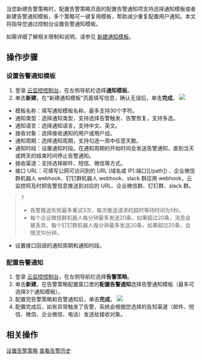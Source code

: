 当您新建告警策略时，配置告警策略页面的配置告警通知项支持选择通知模板或者新建告警通知模板，多个策略可一键复用模板，帮助减少重复配置用户通知。本文将指导您通过控制台设置告警通知模板。

如需详细了解相关限制和说明，请参见 [新建通知模板](https://cloud.tencent.com/document/product/248/50404)。

## 操作步骤
### 设置告警通知模板
1. 登录 [云监控控制台](https://console.cloud.tencent.com/monitor/alarm2/notice)，在左侧导航栏选择**通知模板**。
2. 单击**新建**，在“新建通知模板”页面填写信息，确认无误后，单击**完成**。
![](https://qcloudimg.tencent-cloud.cn/raw/a6adcada9bc3a66e9f65d2e04a44391e.png)
 - 模板名称：填写通知模板名称，最多支持30个字符。
 - 通知类型：选择通知类型，支持选择告警触发、告警恢复，支持多选。
 - 通知语言：选择通知语言，支持中文、英文。
 - 接收对象：选择接收通知的用户或用户组。
 - 通知周期：选择通知周期，支持勾选一周中任意天数。
 - 通知时段：设置通知时段。在通知周期的开始时间会发送告警通知，直到当天或跨天的结束时间停止告警通知。
 - 接收渠道：支持选择邮件、短信、微信等方式。
 - 接口 URL：可填写公网可访问到的 URL (域名或 IP[:端口][/path]) 、企业微信群机器人 webhook、钉钉群机器人 webhook、slack 群应用 webhook，云监控将及时把告警信息推送到对应的 URL、企业微信群、钉钉群、slack 群。
 >?
 >- 告警推送失败最多重试3次，每次推送请求的超时等待时间为5秒。
 >- 每个企业微信群机器人每分钟最多发送20条，如果超过20条，消息会被丢弃。每个钉钉群机器人每分钟最多发送20条，如果超过20条，会限流10分钟。
 - 设置接口回调的通知周期和通知时段。

### 配置告警通知
1. 登录 [云监控控制台](https://console.cloud.tencent.com/monitor/alarm2/policy)，在左侧导航栏选择**告警策略**。
2. 单击**新建**，在告警策略配置窗口里的**配置告警通知**选择告警通知模板（最多可选择3个通知模板）。
3. 配置完告警策略和告警通知后，单击**完成**。
![](https://qcloudimg.tencent-cloud.cn/raw/3685691e9fec332f6a1620dc41736bc3.png)
4. 配置完成后，如有异常触发了告警，系统会根据您选择的告知渠道（邮件、短信、微信、企业微信、电话）发送给接收对象。

## 相关操作
[设置告警策略](https://cloud.tencent.com/document/product/1003/62932)
[查看告警历史](https://cloud.tencent.com/document/product/1003/77842)
